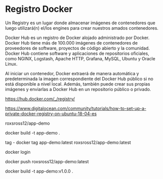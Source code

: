# Registro Docker

Un Registry es un lugar donde almacenar imágenes de contenedores que luego utilizará(n) el/los engines para crear nuestros amados contenedores. 

Docker Hub es un registro de Docker alojado administrado por Docker. Docker Hub tiene más de 100.000 imágenes de contenedores de proveedores de software, proyectos de código abierto y la comunidad. Docker Hub contiene software y aplicaciones de repositorios oficiales, como NGINX, Logstash, Apache HTTP, Grafana, MySQL, Ubuntu y Oracle Linux.

Al iniciar un contenedor, Docker extraerá de manera automática y predeterminada la imagen correspondiente del Docker Hub público si no está disponible a nivel local. Además, también puede crear sus propias imágenes y enviarlas a Docker Hub en un repositorio público o privado.

https://hub.docker.com/_/registry/

https://www.digitalocean.com/community/tutorials/how-to-set-up-a-private-docker-registry-on-ubuntu-18-04-es

roxsross12/app-demo

docker build -t app-demo .

tag -
docker tag app-demo:latest roxsross12/app-demo:latest  

docker login

docker push roxsross12/app-demo:latest

docker build -t app-demo:v1.0.0 .
